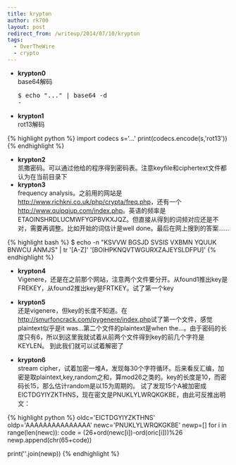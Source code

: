 ```yaml
---
title: krypton
author: rk700
layout: post
redirect_from: /writeup/2014/07/10/krypton
tags:
  - OverTheWire
  - crypto
---
```

*   **krypton0**  
    base64解码 <pre class="lang:sh decode:true " >$ echo "..." | base64 -d -</pre>

*   **krypton1**  
    rot13解码 
    
{% highlight python %}
import codecs
s='...'
print(codecs.encode(s,'rot13'))
{% endhighlight %}
    
    
*   **krypton2**  
    凯撒密码。可以通过他给的程序得到密码表。注意keyfile和ciphertext文件都认为在当前目录下
*   **krypton3**  
    frequency analysis。之前用的网站是<http://www.richkni.co.uk/php/crypta/freq.php>，还有一个<http://www.quipqiup.com/index.php>。英语的频率是ETAOINSHRDLUCMWFYGPBVKXJQZ。但直接从得到的词频对应还是不对，需要再调整。比如开始的词估计是well done。最后在网上搜到的答案…… 
    

{% highlight bash %} 
$ echo -n "KSVVW BGSJD SVSIS VXBMN YQUUK BNWCU ANMJS" | tr '[A-Z]' '[BOIHPKNQVTWGURXZAJEYSLDFPU]'
{% endhighlight %}

        
*   **krypton4**  
    Vigenere，还是在之前那个网站，注意两个文件要分开。从found1推出key是FREKEY，从found2推出key是FRTKEY。试了第一个key

*   **krypton5**  
    还是vigenere，但key的长度不知道。在<http://smurfoncrack.com/pygenere/index.php>试了第一个文件，感觉plaintext似乎是it was&#8230;第二个文件的plaintext是when the&#8230;。由于密码的长度只有6，所以到这里我就试着从前两个文件得到key的前几个字符是KEYLEN。 
    到此我们就可以试着解密了

*   **krypton6**  
    stream cipher，试着加密一堆A，发现每30个字符循环。后来看反汇编，加密是取plaintext,key,random之和，算mod26之类的。key的长度是10，而密码长15，那么估计random是以15为周期的。 
    试了发现15个A被加密成EICTDGYIYZKTHNS，现在密文是PNUKLYLWRQKGKBE，由此可反推出明文：
                
{% highlight python %}
oldc='EICTDGYIYZKTHNS'
oldp='AAAAAAAAAAAAAAA'
newc='PNUKLYLWRQKGKBE'
newp=[]
for i in range(len(newc)):
    code = (26+ord(newc[i])-ord(oric[i]))%26
    newp.append(chr(65+code))

print(''.join(newp))
{% endhighlight %}
                
